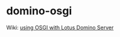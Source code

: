 domino-osgi
===========

Wiki: [using OSGI with Lotus Domino Server](https://github.com/turumbay/domino-osgi/wiki)


